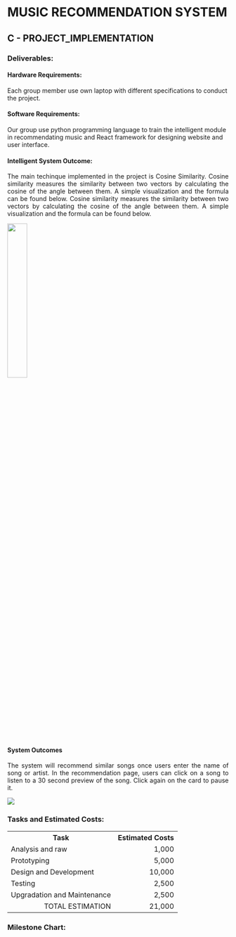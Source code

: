 # MUSIC RECOMMENDATION SYSTEM

## C - PROJECT_IMPLEMENTATION

### Deliverables:

#### Hardware Requirements:
Each group member use own laptop with different specifications to conduct the project. 

#### Software Requirements:
Our group use python programming language to train the intelligent module in recommendating music and React framework for designing website and user interface.

#### Intelligent System Outcome:
<p align="justify">The main techinque implemented in the project is Cosine Similarity. Cosine similarity measures the similarity between two vectors by calculating the cosine of the angle between them. A simple visualization and the formula can be found below. Cosine similarity measures the similarity between two vectors by calculating the cosine of the angle between them. A simple visualization and the formula can be found below.</p>
<img src="https://user-images.githubusercontent.com/61228451/210821694-944f9a22-de6c-439e-9cac-e38ef431416f.png" style="width: 30%">

#### System Outcomes
<p align="justify">The system will recommend similar songs once users enter the name of song or artist. In the recommendation page, users can click on a song to listen to a 30 second preview of the song. Click again on the card to pause it.</p>
<img src="https://user-images.githubusercontent.com/61228451/210823983-18aa7a4f-04ed-4302-a741-2bc511339e26.png">


### Tasks and Estimated Costs:
<table>
  <tr>
    <th>Task</th>
    <th>Estimated Costs</th>
  </tr>
  <tr>
    <td>Analysis and raw</td>
    <td align="right">1,000</td>
  </tr>
  <tr>
    <td>Prototyping</td>
    <td align="right">5,000</td>
  </tr>
  <tr>
    <td>Design and Development</td>
    <td align="right">10,000</td>
  </tr>
  <tr>
    <td>Testing</td>
    <td align="right">2,500</td>
  </tr>
  <tr>
    <td>Upgradation and Maintenance</td>
    <td align="right">2,500</td>
  </tr>
  <tr>
    <td align="right">TOTAL ESTIMATION</td>
    <td align="right">21,000</td>
  </tr>
</table>



### Milestone Chart: 
